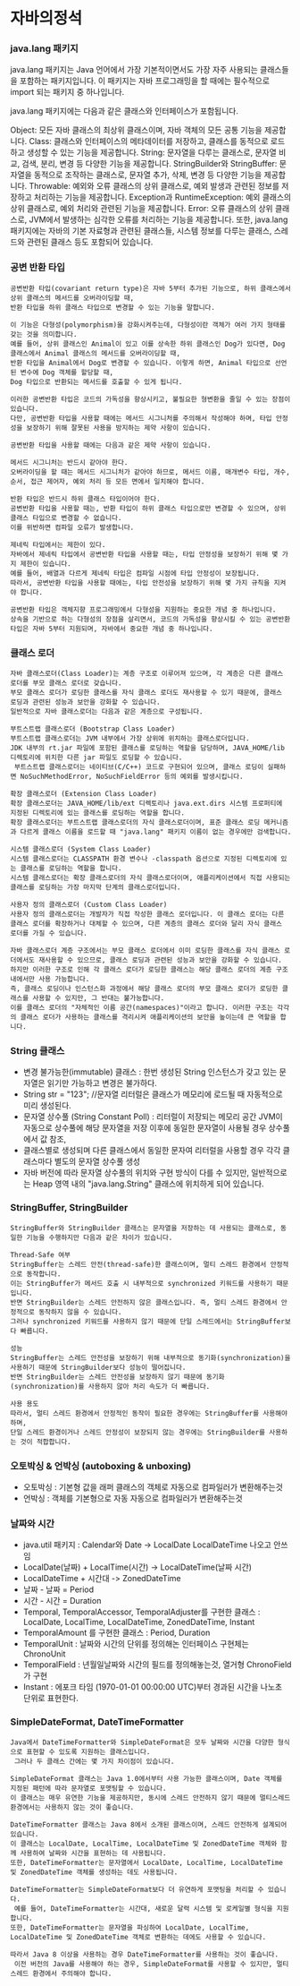 # 자바의정석

### java.lang 패키지
java.lang 패키지는 Java 언어에서 가장 기본적이면서도 가장 자주 사용되는 클래스들을 포함하는 패키지입니다. 이 패키지는 자바 프로그래밍을 할 때에는 필수적으로 import 되는 패키지 중 하나입니다.

java.lang 패키지에는 다음과 같은 클래스와 인터페이스가 포함됩니다.

Object: 모든 자바 클래스의 최상위 클래스이며, 자바 객체의 모든 공통 기능을 제공합니다.
Class: 클래스와 인터페이스의 메타데이터를 저장하고, 클래스를 동적으로 로드하고 생성할 수 있는 기능을 제공합니다.
String: 문자열을 다루는 클래스로, 문자열 비교, 검색, 분리, 변경 등 다양한 기능을 제공합니다.
StringBuilder와 StringBuffer: 문자열을 동적으로 조작하는 클래스로, 문자열 추가, 삭제, 변경 등 다양한 기능을 제공합니다.
Throwable: 예외와 오류 클래스의 상위 클래스로, 예외 발생과 관련된 정보를 저장하고 처리하는 기능을 제공합니다.
Exception과 RuntimeException: 예외 클래스의 상위 클래스로, 예외 처리와 관련된 기능을 제공합니다.
Error: 오류 클래스의 상위 클래스로, JVM에서 발생하는 심각한 오류를 처리하는 기능을 제공합니다.
또한, java.lang 패키지에는 자바의 기본 자료형과 관련된 클래스들, 시스템 정보를 다루는 클래스, 스레드와 관련된 클래스 등도 포함되어 있습니다.


### 공변 반환 타입
```text
공변반환 타입(covariant return type)은 자바 5부터 추가된 기능으로, 하위 클래스에서 상위 클래스의 메서드를 오버라이딩할 때, 
반환 타입을 하위 클래스 타입으로 변경할 수 있는 기능을 말합니다.

이 기능은 다형성(polymorphism)을 강화시켜주는데, 다형성이란 객체가 여러 가지 형태를 갖는 것을 의미합니다. 
예를 들어, 상위 클래스인 Animal이 있고 이를 상속한 하위 클래스인 Dog가 있다면, Dog 클래스에서 Animal 클래스의 메서드를 오버라이딩할 때, 
반환 타입을 Animal에서 Dog로 변경할 수 있습니다. 이렇게 하면, Animal 타입으로 선언된 변수에 Dog 객체를 할당할 때, 
Dog 타입으로 반환되는 메서드를 호출할 수 있게 됩니다.

이러한 공변반환 타입은 코드의 가독성을 향상시키고, 불필요한 형변환을 줄일 수 있는 장점이 있습니다. 
다만, 공변반환 타입을 사용할 때에는 메서드 시그니처를 주의해서 작성해야 하며, 타입 안정성을 보장하기 위해 잘못된 사용을 방지하는 제약 사항이 있습니다.

공변반환 타입을 사용할 때에는 다음과 같은 제약 사항이 있습니다.

메서드 시그니처는 반드시 같아야 한다.
오버라이딩을 할 때는 메서드 시그니처가 같아야 하므로, 메서드 이름, 매개변수 타입, 개수, 순서, 접근 제어자, 예외 처리 등 모든 면에서 일치해야 합니다.

반환 타입은 반드시 하위 클래스 타입이어야 한다.
공변반환 타입을 사용할 때는, 반환 타입이 하위 클래스 타입으로만 변경할 수 있으며, 상위 클래스 타입으로 변경할 수 없습니다. 
이를 위반하면 컴파일 오류가 발생합니다.

제네릭 타입에서는 제한이 있다.
자바에서 제네릭 타입에서 공변반환 타입을 사용할 때는, 타입 안정성을 보장하기 위해 몇 가지 제한이 있습니다. 
예를 들어, 배열과 다르게 제네릭 타입은 컴파일 시점에 타입 안정성이 보장됩니다. 
따라서, 공변반환 타입을 사용할 때에는, 타입 안전성을 보장하기 위해 몇 가지 규칙을 지켜야 합니다.

공변반환 타입은 객체지향 프로그래밍에서 다형성을 지원하는 중요한 개념 중 하나입니다. 
상속을 기반으로 하는 다형성의 장점을 살리면서, 코드의 가독성을 향상시킬 수 있는 공변반환 타입은 자바 5부터 지원되며, 자바에서 중요한 개념 중 하나입니다.
```

### 클래스 로더
```text
자바 클래스로더(Class Loader)는 계층 구조로 이루어져 있으며, 각 계층은 다른 클래스 로더를 부모 클래스 로더로 갖습니다. 
부모 클래스 로더가 로딩한 클래스를 자식 클래스 로더도 재사용할 수 있기 때문에, 클래스 로딩과 관련된 성능과 보안을 강화할 수 있습니다. 
일반적으로 자바 클래스로더는 다음과 같은 계층으로 구성됩니다.

부트스트랩 클래스로더 (Bootstrap Class Loader)
부트스트랩 클래스로더는 JVM 내부에서 가장 상위에 위치하는 클래스로더입니다. 
JDK 내부의 rt.jar 파일에 포함된 클래스를 로딩하는 역할을 담당하며, JAVA_HOME/lib 디렉토리에 위치한 다른 jar 파일도 로딩할 수 있습니다.
 부트스트랩 클래스로더는 네이티브(C/C++) 코드로 구현되어 있으며, 클래스 로딩이 실패하면 NoSuchMethodError, NoSuchFieldError 등의 예외를 발생시킵니다.

확장 클래스로더 (Extension Class Loader)
확장 클래스로더는 JAVA_HOME/lib/ext 디렉토리나 java.ext.dirs 시스템 프로퍼티에 지정된 디렉토리에 있는 클래스를 로딩하는 역할을 합니다. 
확장 클래스로더는 부트스트랩 클래스로더의 자식 클래스로더이며, 표준 클래스 로딩 메커니즘과 다르게 클래스 이름을 로드할 때 "java.lang" 패키지 이름이 없는 경우에만 검색합니다.

시스템 클래스로더 (System Class Loader)
시스템 클래스로더는 CLASSPATH 환경 변수나 -classpath 옵션으로 지정된 디렉토리에 있는 클래스를 로딩하는 역할을 합니다. 
시스템 클래스로더는 확장 클래스로더의 자식 클래스로더이며, 애플리케이션에서 직접 사용되는 클래스를 로딩하는 가장 마지막 단계의 클래스로더입니다.

사용자 정의 클래스로더 (Custom Class Loader)
사용자 정의 클래스로더는 개발자가 직접 작성한 클래스 로더입니다. 이 클래스 로더는 다른 클래스 로더를 확장하거나 대체할 수 있으며, 다른 계층의 클래스 로더와 달리 자식 클래스 로더를 가질 수 있습니다.

자바 클래스로더 계층 구조에서는 부모 클래스 로더에서 이미 로딩한 클래스를 자식 클래스 로더에서도 재사용할 수 있으므로, 클래스 로딩과 관련된 성능과 보안을 강화할 수 있습니다. 
하지만 이러한 구조로 인해 각 클래스 로더가 로딩한 클래스는 해당 클래스 로더의 계층 구조 내에서만 사용 가능합니다. 
즉, 클래스 로딩이나 인스턴스화 과정에서 해당 클래스 로더의 부모 클래스 로더가 로딩한 클래스를 사용할 수 있지만, 그 반대는 불가능합니다. 
이를 클래스 로더의 "자체적인 이름 공간(namespaces)"이라고 합니다. 이러한 구조는 각각의 클래스 로더가 사용하는 클래스를 격리시켜 애플리케이션의 보안을 높이는데 큰 역할을 합니다.
```


### String 클래스
 - 변경 불가능한(immutable) 클래스 : 한번 생성된 String 인스턴스가 갖고 있는 문자열은 읽기만 가능하고 변경은 불가하다.
 - String str = "123"; //문자열 리터럴은 클래스가 메모리에 로드될 때 자동적으로 미리 생성된다.
 - 문자열 상수풀 (String Constant Poll) : 리터럴이 저장되는 메모리 공간 JVM이 자동으로 상수풀에 해당 문자열을 저장 이후에 동일한 문자열이 사용될 경우 상수풀에서 값 참조, 
 - 클래스별로 생성되며 다른 클래스에서 동일한 문자여 리터럴을 사용할 경우 각각 클래스마다 별도의 문자열 상수풀 생성
 - 자바 버전에 따라 문자열 상수풀의 위치와 구현 방식이 다를 수 있지만, 일반적으로는 Heap 영역 내의 "java.lang.String" 클래스에 위치하게 되어 있습니다.

### StringBuffer, StringBuilder
```text
StringBuffer와 StringBuilder 클래스는 문자열을 저장하는 데 사용되는 클래스로, 동일한 기능을 수행하지만 다음과 같은 차이가 있습니다.

Thread-Safe 여부
StringBuffer는 스레드 안전(thread-safe)한 클래스이며, 멀티 스레드 환경에서 안정적으로 동작합니다. 
이는 StringBuffer가 메서드 호출 시 내부적으로 synchronized 키워드를 사용하기 때문입니다.
반면 StringBuilder는 스레드 안전하지 않은 클래스입니다. 즉, 멀티 스레드 환경에서 안정적으로 동작하지 않을 수 있습니다. 
그러나 synchronized 키워드를 사용하지 않기 때문에 단일 스레드에서는 StringBuffer보다 빠릅니다.

성능
StringBuffer는 스레드 안전성을 보장하기 위해 내부적으로 동기화(synchronization)을 사용하기 때문에 StringBuilder보다 성능이 떨어집니다.
반면 StringBuilder는 스레드 안전성을 보장하지 않기 때문에 동기화(synchronization)를 사용하지 않아 처리 속도가 더 빠릅니다.

사용 용도
따라서, 멀티 스레드 환경에서 안정적인 동작이 필요한 경우에는 StringBuffer를 사용해야 하며, 
단일 스레드 환경이거나 스레드 안정성이 보장되지 않는 경우에는 StringBuilder를 사용하는 것이 적합합니다.
```


### 오토박싱 & 언박싱 (autoboxing & unboxing)
 - 오토박싱 : 기본형 값을 래퍼 클래스의 객체로 자동으로 컴파일러가 변환해주는것
 - 언박싱 : 객체를 기본형으로 자동 자동으로 컴파일러가 변환해주는것

### 날짜와 시간
 - java.util 패키지 : Calendar와 Date -> LocalDate LocalDateTime 나오고 안쓰임
 - LocalDate(날짜) + LocalTime(시간) -> LocalDateTime(날짜 시간)
 - LocalDateTime + 시간대 -> ZonedDateTime
 - 날짜 - 날짜 = Period
 - 시간 - 시간 = Duration
 - Temporal, TemporalAccessor, TemporalAdjuster를 구현한 클래스 : LocalDate, LocalTime, LocalDateTime, ZonedDateTime, Instant
 - TemporalAmount 를 구현한 클래스 : Period, Duration
 - TemporalUnit : 날짜와 시간의 단위를 정의해논 인터페이스 구현체는 ChronoUnit
 - TemporalField : 년월일날짜와 시간의 필드를 정의해놓는것, 열거형 ChronoField가 구현
 - Instant : 에포크 타임 (1970-01-01 00:00:00 UTC)부터 경과된 시간을 나노초 단위로 표현한다.

### SimpleDateFormat, DateTimeFormatter
```text
Java에서 DateTimeFormatter와 SimpleDateFormat은 모두 날짜와 시간을 다양한 형식으로 표현할 수 있도록 지원하는 클래스입니다.
 그러나 두 클래스 간에는 몇 가지 차이점이 있습니다.

SimpleDateFormat 클래스는 Java 1.0에서부터 사용 가능한 클래스이며, Date 객체를 지정된 패턴에 따라 문자열로 포맷팅할 수 있습니다. 
이 클래스는 매우 유연한 기능을 제공하지만, 동시에 스레드 안전하지 않기 때문에 멀티스레드 환경에서는 사용하지 않는 것이 좋습니다.

DateTimeFormatter 클래스는 Java 8에서 소개된 클래스이며, 스레드 안전하게 설계되어 있습니다.
이 클래스는 LocalDate, LocalTime, LocalDateTime 및 ZonedDateTime 객체와 함께 사용하여 날짜와 시간을 표현하는 데 사용됩니다.
또한, DateTimeFormatter는 문자열에서 LocalDate, LocalTime, LocalDateTime 및 ZonedDateTime 객체를 생성하는 데도 사용됩니다.

DateTimeFormatter는 SimpleDateFormat보다 더 유연하게 포맷팅을 처리할 수 있습니다.
 예를 들어, DateTimeFormatter는 시간대, 새로운 달력 시스템 및 로케일별 형식을 지원합니다. 
또한, DateTimeFormatter는 문자열을 파싱하여 LocalDate, LocalTime, LocalDateTime 및 ZonedDateTime 객체로 변환하는 데에도 사용할 수 있습니다.

따라서 Java 8 이상을 사용하는 경우 DateTimeFormatter를 사용하는 것이 좋습니다.
 이전 버전의 Java를 사용해야 하는 경우, SimpleDateFormat를 사용할 수 있지만, 멀티스레드 환경에서 주의해야 합니다.
```

